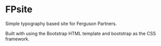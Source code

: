 # FPsite

Simple typography based site for Ferguson Partners.

Built with using the Bootstrap HTML template and bootstrap as the CSS framework.